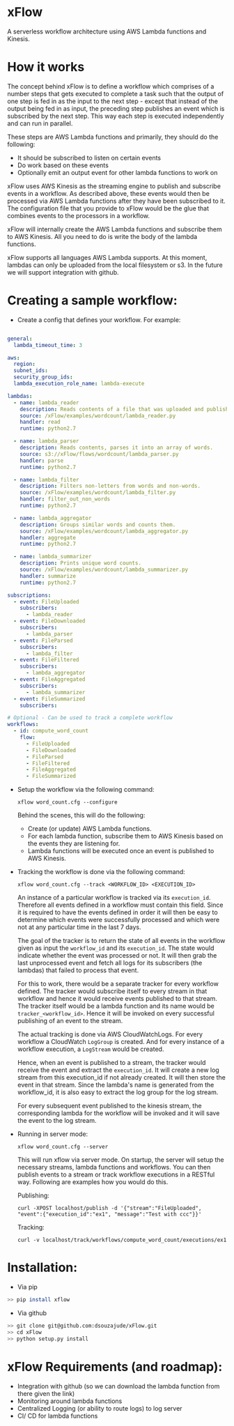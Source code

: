 
xFlow
=====
A serverless workflow architecture using AWS Lambda functions and Kinesis.


How it works
============
The concept behind xFlow is to define a workflow which comprises of
a number steps that gets executed to complete a task such that the output
of one step is fed in as the input to the next step - except that instead of the
output being fed in as input, the preceding step publishes an event which is subscribed
by the next step. This way each step is executed independently and can run in parallel.

These steps are AWS Lambda functions and primarily, they should do the following:

- It should be subscribed to listen on certain events
- Do work based on these events
- Optionally emit an output event for other lambda functions to work on

xFlow uses AWS Kinesis as the streaming engine to publish and subscribe events in a workflow.
As described above, these events would then be processed via AWS Lambda functions after they
have been subscribed to it. The configuration file that you provide to xFlow would be the glue
that combines events to the processors in a workflow.

xFlow will internally create the AWS Lambda functions and subscribe them to AWS Kinesis.
All you need to do is write the body of the lambda functions.

xFlow supports all languages AWS Lambda supports. At this moment, lambdas can only be
uploaded from the local filesystem or s3. In the future we will support integration with
github.


Creating a sample workflow:
==========================

- Create a config that defines your workflow. For example:

```yaml

general:
  lambda_timeout_time: 3

aws:
  region:
  subnet_ids:
  security_group_ids:
  lambda_execution_role_name: lambda-execute

lambdas:
  - name: lambda_reader
    description: Reads contents of a file that was uploaded and publishes those contents.
    source: /xFlow/examples/wordcount/lambda_reader.py
    handler: read
    runtime: python2.7

  - name: lambda_parser
    description: Reads contents, parses it into an array of words.
    source: s3://xFlow/flows/wordcount/lambda_parser.py
    handler: parse
    runtime: python2.7

  - name: lambda_filter
    description: Filters non-letters from words and non-words.
    source: /xFlow/examples/wordcount/lambda_filter.py
    handler: filter_out_non_words
    runtime: python2.7

  - name: lambda_aggregator
    description: Groups similar words and counts them.
    source: /xFlow/examples/wordcount/lambda_aggregator.py
    handler: aggregate
    runtime: python2.7

  - name: lambda_summarizer
    description: Prints unique word counts.
    source: /xFlow/examples/wordcount/lambda_summarizer.py
    handler: summarize
    runtime: python2.7

subscriptions:
  - event: FileUploaded
    subscribers:
      - lambda_reader
  - event: FileDownloaded
    subscribers:
      - lambda_parser
  - event: FileParsed
    subscribers:
      - lambda_filter
  - event: FileFiltered
    subscribers:
      - lambda_aggregator
  - event: FileAggregated
    subscribers:
      - lambda_summarizer
  - event: FileSummarized
    subscribers:

# Optional - Can be used to track a complete workflow
workflows:
  - id: compute_word_count
    flow:
      - FileUploaded
      - FileDownloaded
      - FileParsed
      - FileFiltered
      - FileAggregated
      - FileSummarized
```

- Setup the workflow via the following command:

  `xflow word_count.cfg --configure`

  Behind the scenes, this will do the following:
  - Create (or update) AWS Lambda functions.
  - For each lambda function, subscribe them to AWS Kinesis based on the events they are listening for.
  - Lambda functions will be executed once an event is published to AWS Kinesis.

- Tracking the workflow is done via the following command:

  `xflow word_count.cfg --track <WORKFLOW_ID> <EXECUTION_ID>`

  An instance of a particular workflow is tracked via its `execution_id`. Therefore all events defined
  in a workflow must contain this field. Since it is required to have the events defined in order it
  will then be easy to determine which events were successfully processed and which were not at any
  particular time in the last 7 days.

  The goal of the tracker is to return the state of all events in the workflow given as input
  the `workflow_id` and its `execution_id`. The state would indicate whether the event was processed or not.
  It will then grab the last unprocessed event and fetch all logs for its subscribers (the lambdas) that failed
  to process that event.

  For this to work, there would be a separate tracker for every workflow defined. The tracker would subscribe
  itself to every stream in that workflow and hence it would receive events published to that stream. The tracker itself would be a lambda function and its name would be `tracker_<workflow_id>`. Hence it will be invoked on every
  successful publishing of an event to the stream.

  The actual tracking is done via AWS CloudWatchLogs. For every workflow a CloudWatch `LogGroup` is created. And for every instance of a workflow execution, a `LogStream` would be created.

  Hence, when an event is published to a stream, the tracker would receive the event and extract the
  `execution_id`. It will create a new log stream from this execution_id if not already created. It will
  then store the event in that stream. Since the lambda's name is generated from the workflow_id, it is also
  easy to extract the log group for the log stream.

  For every subsequent event published to the kinesis stream, the corresponding lambda for the workflow will be invoked and it will save the event to the log stream.

- Running in server mode:

  `xflow word_count.cfg --server`

  This will run xflow via server mode. On startup, the server will setup the necessary streams, lambda functions and workflows. You can then publish events to a stream or track workflow executions in a RESTful way. Following are examples how you would do this.

  Publishing:

  `curl -XPOST localhost/publish -d '{"stream":"FileUploaded", "event":{"execution_id":"ex1", "message":"Test with ccc"}}'`

  Tracking:

  `curl -v localhost/track/workflows/compute_word_count/executions/ex1`


Installation:
=============

- Via pip

```bash
>> pip install xflow
```

- Via github

```bash
>> git clone git@github.com:dsouzajude/xFlow.git
>> cd xFlow
>> python setup.py install
```


xFlow Requirements (and roadmap):
=================================
- Integration with github (so we can download the lambda function from there given the link)
- Monitoring around lambda functions
- Centralized Logging (or ability to route logs) to log server
- CI/ CD for lambda functions

